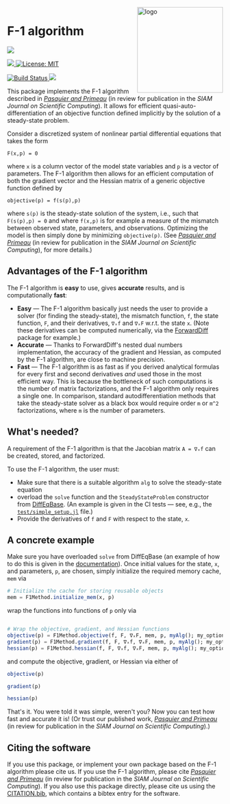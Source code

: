 
<img src="https://user-images.githubusercontent.com/4486578/57202054-3d1c4400-6fe4-11e9-97d7-9a1ffbfcb2fc.png" alt="logo" title="F1method" align="right" height="200"/>

# F-1 algorithm

<p>
  <a href="https://briochemc.github.io/F1Method.jl/stable/">
    <img src=https://img.shields.io/badge/docs-stable-important.svg?style=flat-square&label=Documentation&logo=Read%20the%20Docs>
  </a>
</p>

<p>
  <a href="https://doi.org/10.5281/zenodo.2667835">
    <img src="http://img.shields.io/badge/DOI-10.5281%20%2F%20zenodo.2667835-blue.svg?&style=flat-square">
  </a>
  <a href="https://github.com/briochemc/F1Method.jl/blob/master/LICENSE">
    <img alt="License: MIT" src="https://img.shields.io/badge/License-MIT-blue.svg?&style=flat-square">
  </a>
</p>

<p>
  <a href="https://travis-ci.com/briochemc/F1Method.jl">
    <img alt="Build Status" src="https://img.shields.io/travis/com/briochemc/F1Method.jl/master?label=OSX/Linux/Windows&logo=travis&logocolor=white&style=flat-square">
  </a>
  <a href="https://codecov.io/gh/briochemc/F1Method.jl">
    <img src="https://img.shields.io/codecov/c/github/briochemc/F1Method.jl/master?label=Codecov&logo=codecov&logoColor=white&style=flat-square">
  </a>
</p>

This package implements the F-1 algorithm described in *[Pasquier and Primeau](https://www.bpasquier.com/publication/pasquier_primeau_sisc_2019/)* (in review for publication in the *SIAM Journal on Scientific Computing*).
It allows for efficient quasi-auto-differentiation of an objective function defined implicitly by the solution of a steady-state problem.

Consider a discretized system of nonlinear partial differential equations that takes the form

```
F(x,p) = 0
```

where `x` is a column vector of the model state variables and `p` is a vector of parameters.
The F-1 algorithm then allows for an efficient computation of both the gradient vector and the Hessian matrix of a generic objective function defined by

```
objective(p) = f(s(p),p)
```

where `s(p)` is the steady-state solution of the system, i.e., such that `F(s(p),p) = 0` and where `f(x,p)` is for example a measure of the mismatch between observed state, parameters, and observations.
Optimizing the model is then simply done by minimizing `objective(p)`.
(See *[Pasquier and Primeau](https://www.bpasquier.com/publication/pasquier_primeau_sisc_2019/)* (in review for publication in the *SIAM Journal on Scientific Computing*), for more details.)

## Advantages of the F-1 algorithm

The F-1 algorithm is **easy** to use, gives **accurate** results, and is computationally **fast**:

- **Easy** — The F-1 algorithm basically just needs the user to provide a solver (for finding the steady-state), the mismatch function, `f`, the state function, `F`, and their derivatives, `∇ₓf` and `∇ₓF` w.r.t. the state `x`. 
    (Note these derivatives can be computed numerically, via the [ForwardDiff](https://github.com/JuliaDiff/ForwardDiff.jl) package for example.) 
- **Accurate** — Thanks to ForwardDiff's nested dual numbers implementation, the accuracy of the gradient and Hessian, as computed by the F-1 algorithm, are close to machine precision.
- **Fast** — The F-1 algorithm is as fast as if you derived analytical formulas for every first and second derivatives *and* used those in the most efficient way.
    This is because the bottleneck of such computations is the number of matrix factorizations, and the F-1 algorithm only requires a single one. In comparison, standard autodifferentiation methods that take the steady-state solver as a black box would require order `m` or `m^2` factorizations, where `m` is the number of parameters.

## What's needed?

A requirement of the F-1 algorithm is that the Jacobian matrix `A = ∇ₓf` can be created, stored, and factorized.

To use the F-1 algorithm, the user must:

- Make sure that there is a suitable algorithm `alg` to solve the steady-state equation
- overload the `solve` function and the `SteadyStateProblem` constructor from [DiffEqBase](https://github.com/JuliaDiffEq/DiffEqBase.jl). (An example is given in the CI tests — see, e.g., the [`test/simple_setup.jl`](test/simple_setup.jl) file.)
- Provide the derivatives of `f` and `F` with respect to the state, `x`.

## A concrete example

Make sure you have overloaded `solve` from DiffEqBase
(an example of how to do this is given in the [documentation](https://briochemc.github.io/F1Method.jl/stable/)).
Once initial values for the state, `x`, and parameters, `p`, are chosen, simply initialize the required memory cache, `mem` via

```julia
# Initialize the cache for storing reusable objects
mem = F1Method.initialize_mem(x, p)
```

wrap the functions into functions of `p` only via

```julia

# Wrap the objective, gradient, and Hessian functions
objective(p) = F1Method.objective(f, F, ∇ₓF, mem, p, myAlg(); my_options...)
gradient(p) = F1Method.gradient(f, F, ∇ₓf, ∇ₓF, mem, p, myAlg(); my_options...)
hessian(p) = F1Method.hessian(f, F, ∇ₓf, ∇ₓF, mem, p, myAlg(); my_options...)
```

and compute the objective, gradient, or Hessian via either of

```julia
objective(p)

gradient(p)

hessian(p)
```

That's it.
You were told it was simple, weren't you?
Now you can test how fast and accurate it is!
(Or trust our published work, *[Pasquier and Primeau](https://www.bpasquier.com/publication/pasquier_primeau_sisc_2019/)* (in review for publication in the *SIAM Journal on Scientific Computing*).)

## Citing the software

If you use this package, or implement your own package based on the F-1 algorithm please cite us.
If you use the F-1 algorithm, please cite *[Pasquier and Primeau](https://www.bpasquier.com/publication/pasquier_primeau_sisc_2019/)* (in review for publication in the *SIAM Journal on Scientific Computing*).
If you also use this package directly, please cite us using the [CITATION.bib](./CITATION.bib), which contains a bibtex entry for the software.
